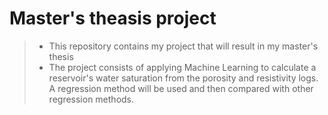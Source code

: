 # Master's theasis project

> * This repository contains my project that will result in my master's thesis
> * The project consists of applying Machine Learning to calculate a reservoir's water saturation from the porosity and resistivity logs. A regression method will be used and then compared with other regression methods.
